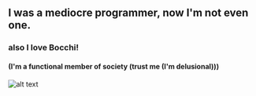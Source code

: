 ## I was a mediocre programmer, now I'm not even one.
### also I love Bocchi!
#### (I'm a functional member of society (trust me (I'm delusional)))
![alt text](https://i.pinimg.com/originals/5a/89/68/5a8968f81ff3b1738c2a6389cdfb3935.jpg)
